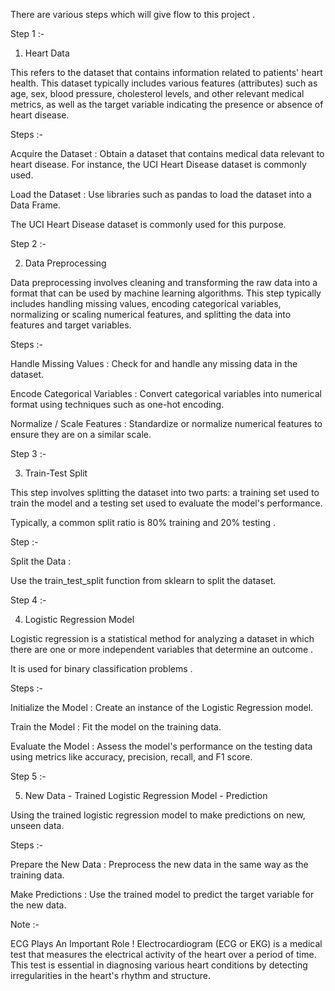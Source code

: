 There are various steps which will give flow to this project .

Step 1 :-

1. Heart Data

This refers to the dataset that contains information related to patients' heart health. This dataset typically includes various features (attributes) such as age, sex, blood pressure, cholesterol levels, and other relevant medical metrics, as well as the target variable indicating the presence or absence of heart disease.

Steps :-

Acquire the Dataset : Obtain a dataset that contains medical data relevant to heart disease. For instance, the UCI Heart Disease dataset is commonly used.

Load the Dataset : Use libraries such as pandas to load the dataset into a Data Frame.

The UCI Heart Disease dataset is commonly used for this purpose.


Step 2 :-

2. Data Preprocessing

Data preprocessing involves cleaning and transforming the raw data into a format that can be used by machine learning algorithms. This step typically includes handling missing values, encoding categorical variables, normalizing or scaling numerical features, and splitting the data into features and target variables.

Steps :-

Handle Missing Values : Check for and handle any missing data in the dataset.

Encode  Categorical  Variables : Convert categorical variables into numerical format using techniques such as one-hot encoding.

Normalize / Scale Features : Standardize or normalize numerical features to ensure they are on a similar scale.


Step 3 :-

3. Train-Test Split

This step involves splitting the dataset into two parts: a training set used to train the model and a testing set used to evaluate the model's performance. 

Typically, a common split ratio is 80% training and 20% testing .

Step :-

Split the Data : 

Use the train_test_split  function from sklearn to split the dataset.


Step 4 :-


4. Logistic Regression Model

Logistic regression is a statistical method for analyzing a dataset in which there are one or more independent variables that determine an outcome . 
    
It is used for binary classification problems .

Steps :-

Initialize the Model : Create an instance of the Logistic Regression model.

Train the Model : Fit the model on the training data.

Evaluate the Model : Assess the model's performance on the testing data using metrics like accuracy, precision, recall, and F1 score.


Step 5 :-

5. New Data - Trained Logistic Regression Model - Prediction

Using the trained logistic regression model to make predictions on new, unseen data.
      

Steps :-

Prepare the New Data : Preprocess the new data in the same way as the training data.

Make Predictions : Use the trained model to predict the target variable for the new data.


Note :-

ECG Plays An Important Role !
Electrocardiogram (ECG or EKG) is a medical test that measures the electrical activity of the heart over a period of time. This test is essential in diagnosing various heart conditions by detecting irregularities in the heart's rhythm and structure.



